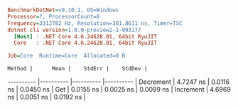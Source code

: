 ``` ini

BenchmarkDotNet=v0.10.1, OS=Windows
Processor=?, ProcessorCount=8
Frequency=3312782 Hz, Resolution=301.8611 ns, Timer=TSC
dotnet cli version=1.0.0-preview2-1-003177
  [Host] : .NET Core 4.6.24628.01, 64bit RyuJIT
  Core   : .NET Core 4.6.24628.01, 64bit RyuJIT

Job=Core  Runtime=Core  Allocated=0 B  

```
    Method |      Mean |    StdErr |    StdDev |
---------- |---------- |---------- |---------- |
 Decrement | 4.7247 ns | 0.0116 ns | 0.0450 ns |
       Get | 0.0155 ns | 0.0025 ns | 0.0099 ns |
 Increment | 4.6969 ns | 0.0051 ns | 0.0192 ns |
